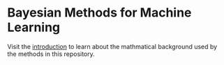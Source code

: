 # Bayesian Methods for Machine Learning

Visit the [introduction](https://blyndon.github.io/bayesian_methods/) to learn about the mathmatical background used by the methods in this repository.